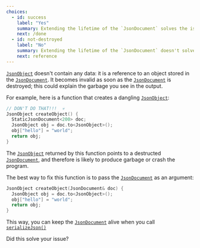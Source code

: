 ```yaml
---
choices:
  - id: success
    label: "Yes"
    summary: Extending the lifetime of the `JsonDocument` solves the issue
    next: /done
  - id: not-destroyed
    label: "No"
    summary: Extending the lifetime of the `JsonDocument` doesn't solve the issue
    next: reference
---
```


[`JsonObject`](/v6/api/jsonobject/) doesn't contain any data: it is a reference to an object stored in the [`JsonDocument`](/v6/api/jsondocument/). It becomes invalid as soon as the [`JsonDocument`](/v6/api/jsondocument/) is destroyed; this could explain the garbage you see in the output.

For example, here is a function that creates a dangling [`JsonObject`](/v6/api/jsonobject/):

```c++
// DON'T DO THAT!!!  💀
JsonObject createObject() {
  StaticJsonDocument<200> doc;
  JsonObject obj = doc.to<JsonObject>();
  obj["hello"] = "world";
  return obj;
}
```

The [`JsonObject`](/v6/api/jsonobject/) returned by this function points to a destructed [`JsonDocument`](/v6/api/jsondocument/), and therefore is likely to produce garbage or crash the program.

The best way to fix this function is to pass the [`JsonDocument`](/v6/api/jsondocument/) as an argument:

```c++
JsonObject createObject(JsonDocument& doc) {
  JsonObject obj = doc.to<JsonObject>();
  obj["hello"] = "world";
  return obj;
}
```

This way, you can keep the [`JsonDocument`](/v6/api/jsondocument/) alive when you call [`serializeJson()`](/v6/api/json/serializejson/)

Did this solve your issue?